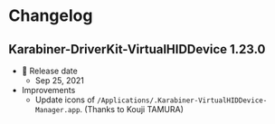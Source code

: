# Changelog

## Karabiner-DriverKit-VirtualHIDDevice 1.23.0

-   📅 Release date
    -   Sep 25, 2021
-   Improvements
    -   Update icons of `/Applications/.Karabiner-VirtualHIDDevice-Manager.app`. (Thanks to Kouji TAMURA)
